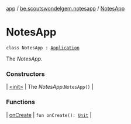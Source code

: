 [app](../../index.md) / [be.scoutswondelgem.notesapp](../index.md) / [NotesApp](./index.md)

# NotesApp

`class NotesApp : `[`Application`](https://developer.android.com/reference/android/app/Application.html)

The *NotesApp*.

### Constructors

| [&lt;init&gt;](-init-.md) | The *NotesApp*.`NotesApp()` |

### Functions

| [onCreate](on-create.md) | `fun onCreate(): `[`Unit`](https://kotlinlang.org/api/latest/jvm/stdlib/kotlin/-unit/index.html) |

